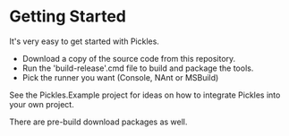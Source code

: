 # Getting Started

It's very easy to get started with Pickles.  

- Download a copy of the source code from this repository.  
- Run the 'build-release'.cmd file to build and package the tools.
- Pick the runner you want (Console, NAnt or MSBuild)

See the Pickles.Example project for ideas on how to integrate Pickles into your own project.

There are pre-build download packages as well.